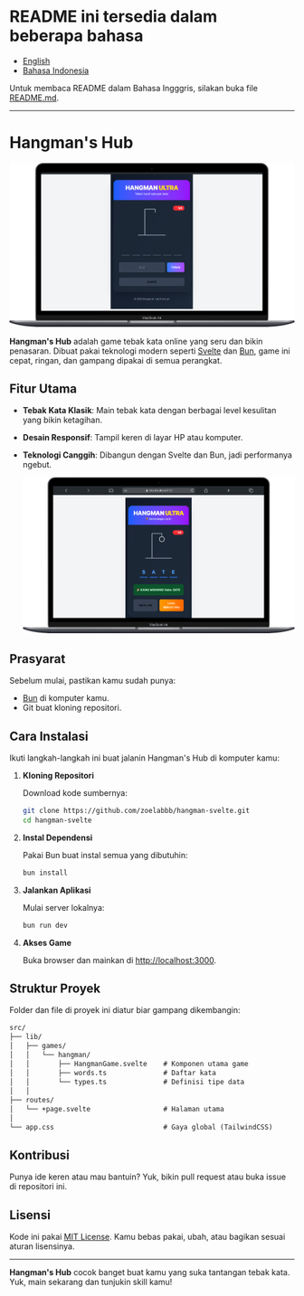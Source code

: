 # README ini tersedia dalam beberapa bahasa

- [English](README.md)
- [Bahasa Indonesia](README.id.md)

Untuk membaca README dalam Bahasa Ingggris, silakan buka file [README.md](README.md).

<hr>

# Hangman's Hub

![Thumbnail Hangman's Hub](src/img/thumbnail-start.png)

**Hangman's Hub** adalah game tebak kata online yang seru dan bikin penasaran. Dibuat pakai teknologi modern seperti [Svelte](https://svelte.dev) dan [Bun](https://bun.sh), game ini cepat, ringan, dan gampang dipakai di semua perangkat.

## Fitur Utama

- **Tebak Kata Klasik**: Main tebak kata dengan berbagai level kesulitan yang bikin ketagihan.
- **Desain Responsif**: Tampil keren di layar HP atau komputer.
- **Teknologi Canggih**: Dibangun dengan Svelte dan Bun, jadi performanya ngebut.

  ![Thumbnail Hangman's Hub](src/img/thumbnail-win.png)

## Prasyarat

Sebelum mulai, pastikan kamu sudah punya:

- [Bun](https://bun.sh) di komputer kamu.
- Git buat kloning repositori.

## Cara Instalasi

Ikuti langkah-langkah ini buat jalanin Hangman's Hub di komputer kamu:

1. **Kloning Repositori**

   Download kode sumbernya:

   ```bash
   git clone https://github.com/zoelabbb/hangman-svelte.git
   cd hangman-svelte
   ```

2. **Instal Dependensi**

   Pakai Bun buat instal semua yang dibutuhin:

   ```bash
   bun install
   ```

3. **Jalankan Aplikasi**

   Mulai server lokalnya:

   ```bash
   bun run dev
   ```

4. **Akses Game**

   Buka browser dan mainkan di [http://localhost:3000](http://localhost:3000).

## Struktur Proyek

Folder dan file di proyek ini diatur biar gampang dikembangin:

```
src/
├── lib/
│   ├── games/
│   │   └── hangman/
│   │       ├── HangmanGame.svelte    # Komponen utama game
│   │       ├── words.ts              # Daftar kata
│   │       └── types.ts              # Definisi tipe data
│   │
├── routes/
│   └── +page.svelte                  # Halaman utama
│
└── app.css                           # Gaya global (TailwindCSS)
```

## Kontribusi

Punya ide keren atau mau bantuin? Yuk, bikin pull request atau buka issue di repositori ini.

## Lisensi

Kode ini pakai [MIT License](LICENSE). Kamu bebas pakai, ubah, atau bagikan sesuai aturan lisensinya.

---

**Hangman's Hub** cocok banget buat kamu yang suka tantangan tebak kata. Yuk, main sekarang dan tunjukin skill kamu!
